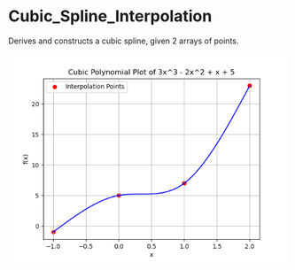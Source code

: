 # Cubic_Spline_Interpolation
Derives and constructs a cubic spline, given 2 arrays of points.

![Cubic Spline Plot](.images/Cubic_Spline.png)
